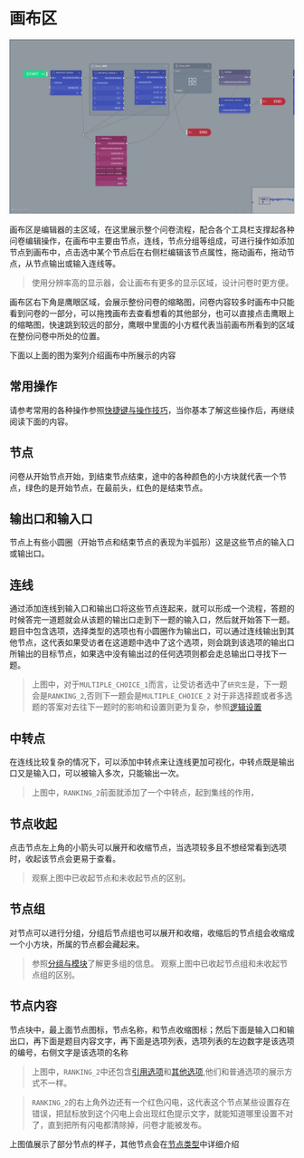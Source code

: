 # 画布区


<img src='./images/canvas.png' width='1000'>

画布区是编辑器的主区域，在这里展示整个问卷流程，配合各个工具栏支撑起各种问卷编辑操作，在画布中主要由节点，连线，节点分组等组成，可进行操作如添加节点到画布中，点击选中某个节点后在右侧栏编辑该节点属性，拖动画布，拖动节点，从节点输出或输入连线等。

> 使用分辨率高的显示器，会让画布有更多的显示区域，设计问卷时更方便。

画布区右下角是鹰眼区域，会展示整份问卷的缩略图，问卷内容较多时画布中只能看到问卷的一部分，可以拖拽画布去查看想看的其他部分，也可以直接点击鹰眼上的缩略图，快速跳到较远的部分，鹰眼中里面的小方框代表当前画布所看到的区域在整份问卷中所处的位置。

下面以上面的图为案列介绍画布中所展示的内容

## 常用操作

请参考常用的各种操作参照[快捷键与操作技巧](../shortcut/concept.md)，当你基本了解这些操作后，再继续阅读下面的内容。


## 节点
问卷从开始节点开始，到结束节点结束，途中的各种颜色的小方块就代表一个节点，绿色的是开始节点，在最前头，红色的是结束节点。

## 输出口和输入口

节点上有些小圆圈（开始节点和结束节点的表现为半弧形）这是这些节点的输入口或输出口。

## 连线
通过添加连线到输入口和输出口将这些节点连起来，就可以形成一个流程，答题的时候答完一道题就会从该题的输出口走到下一题的输入口，然后就开始答下一题。
题目中包含选项，选择类型的选项也有小圆圈作为输出口，可以通过连线输出到其他节点，这代表如果受访者在这道题中选中了这个选项，则会跳到该选项的输出口所输出的目标节点，如果选中没有输出过的任何选项则都会走总输出口寻找下一题。
> 上图中，对于`MULTIPLE_CHOICE_1`而言，让受访者选中了`研究生`是，下一题会是`RANKING_2`,否则下一题会是`MULTIPLE_CHOICE_2`
> 对于非选择题或者多选题的答案对去往下一题时的影响和设置则更为复杂，参照[逻辑设置](../logic/concept.md)

## 中转点

在连线比较复杂的情况下，可以添加中转点来让连线更加可视化，中转点既是输出口又是输入口，可以被输入多次，只能输出一次。
> 上图中，`RANKING_2`前面就添加了一个中转点，起到集线的作用，

## 节点收起
点击节点左上角的小箭头可以展开和收缩节点，当选项较多且不想经常看到选项时，收起该节点会更易于查看。
> 观察上图中已收起节点和未收起节点的区别。

## 节点组
对节点可以进行分组，分组后节点组也可以展开和收缩，收缩后的节点组会收缩成一个小方块，所属的节点都会藏起来。
> 参照[分组与模块](../groups/concept.md)了解更多组的信息。
> 观察上图中已收起节点组和未收起节点组的区别。

## 节点内容
节点块中，最上面节点图标，节点名称，和节点收缩图标；然后下面是输入口和输出口，再下面是题目内容文字，再下面是选项列表，选项列表的左边数字是该选项的编号，右侧文字是该选项的名称
> 上图中，`RANKING_2`中还包含[引用选项](../opt-reference/concept.md)和[其他选项](../node-setting/other-option.md),他们和普通选项的展示方式不一样。

> `RANKING_2`的右上角外边还有一个红色闪电，这代表这个节点某些设置存在错误，把鼠标放到这个闪电上会出现红色提示文字，就能知道哪里设置不对了，直到把所有闪电都清除掉，问卷才能被发布。


上图值展示了部分节点的样子，其他节点会在[节点类型](../nodes/concept.md)中详细介绍